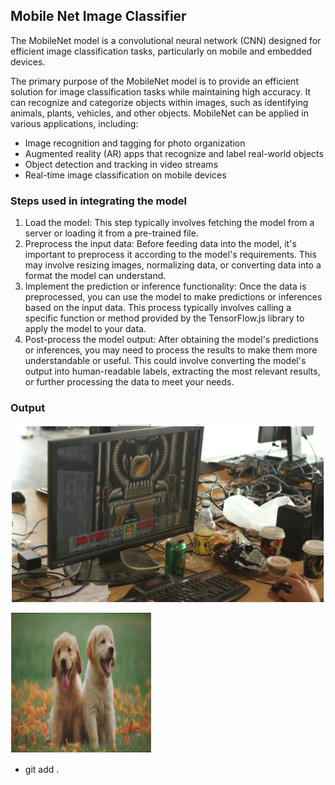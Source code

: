 ## Mobile Net Image Classifier

The MobileNet model is a convolutional neural network (CNN) designed for efficient image classification tasks, particularly on mobile and embedded devices.

The primary purpose of the MobileNet model is to provide an efficient solution for image classification tasks while maintaining high accuracy. It can recognize and categorize objects within images, such as identifying animals, plants, vehicles, and other objects. MobileNet can be applied in various applications, including:

- Image recognition and tagging for photo organization
- Augmented reality (AR) apps that recognize and label real-world objects
- Object detection and tracking in video streams
- Real-time image classification on mobile devices

### Steps used in integrating the model

1. Load the model: This step typically involves fetching the model from a server or loading it from a pre-trained file.
2. Preprocess the input data: Before feeding data into the model, it's important to preprocess it according to the model's requirements. This may involve resizing images, normalizing data, or converting data into a format the model can understand.
3. Implement the prediction or inference functionality: Once the data is preprocessed, you can use the model to make predictions or inferences based on the input data. This process typically involves calling a specific function or method provided by the TensorFlow.js library to apply the model to your data.
4. Post-process the model output: After obtaining the model's predictions or inferences, you may need to process the results to make them more understandable or useful. This could involve converting the model's output into human-readable labels, extracting the most relevant results, or further processing the data to meet your needs.

### Output

![Image 1](/examples/screenshot1.png "Text to show on mouseover")

![Image 2](examples/screenshot2.png)

- git add .
